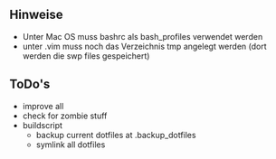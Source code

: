Hinweise
--------

- Unter Mac OS muss bashrc als bash_profiles verwendet werden
- unter .vim muss noch das Verzeichnis tmp angelegt werden (dort werden die swp files gespeichert)

ToDo's
------

- improve all
- check for zombie stuff
- buildscript
  - backup current dotfiles at .backup_dotfiles
  - symlink all dotfiles
